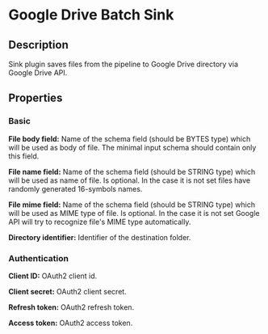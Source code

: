 # Google Drive Batch Sink


Description
-----------
Sink plugin saves files from the pipeline to Google Drive directory via Google Drive API.

Properties
----------

### Basic

**File body field:** Name of the schema field (should be BYTES type) which will be used as body of file.
The minimal input schema should contain only this field.

**File name field:** Name of the schema field (should be STRING type) which will be used as name of file. 
Is optional. In the case it is not set files have randomly generated 16-symbols names.

**File mime field:** Name of the schema field (should be STRING type) which will be used as MIME type of file. 
Is optional. In the case it is not set Google API will try to recognize file's MIME type automatically.

**Directory identifier:** Identifier of the destination folder.

### Authentication

**Client ID:** OAuth2 client id.

**Client secret:** OAuth2 client secret.

**Refresh token:** OAuth2 refresh token.

**Access token:** OAuth2 access token.